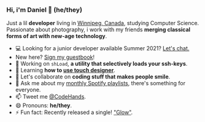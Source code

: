 ### Hi, i'm Daniel 👋 __(he/they)__
Just a lil **developer** living in [Winnipeg, Canada](https://www.google.com/maps/place/Winnipeg,+MB/@49.8539272,-97.4324,10z/data=!3m1!4b1!4m5!3m4!1s0x52ea73fbf91a2b11:0x2b2a1afac6b9ca64!8m2!3d49.895136!4d-97.1383744), studying Computer Science. Passionate about photography, i work with my friends **merging classical forms of art with new-age technology**. 
- 💻 Looking for a junior developer available Summer 2021? [Let's chat.](mailto:me@danieltamkin.com?subject=Summer2021)
- New here? [Sign my guestbook](https://github.com/DanielTamkin/DanielTamkin/issues/new?template=Guestbook_entry.md)!
- 🔭 Working on `shLoad`, **a utility that selectively loads your ssh-keys**.
- 🌱 Learning **how to [use touch designer](https://derivative.ca/product)**.
- 👯 Let's collaborate on **coding stuff that makes people smile**.
- 💬 Ask me about my [monthly Spotify playlists](https://open.spotify.com/playlist/4yIg1FWeyLyTvMbHomIcjW?si=KWhCeZ9sSGG4XbadjK93cg), there's something for everyone.
- 📫 Tweet me [@CodeHands](https://twitter.com/@CodeHands).
- 😄 Pronouns: **he/they**.
- ⚡ Fun fact: Recently released a single! ["Glow"](https://open.spotify.com/track**/0wH9574RYPYIfJX8Lwsea4?si=j38Tn29sSgKCpl4yheAK6A).

<!--
**DanielTamkin/DanielTamkin** is a ✨ _special_ ✨ repository because its `README.md` (this file) appears on your GitHub profile.

Here are some ideas to get you started:

-->
